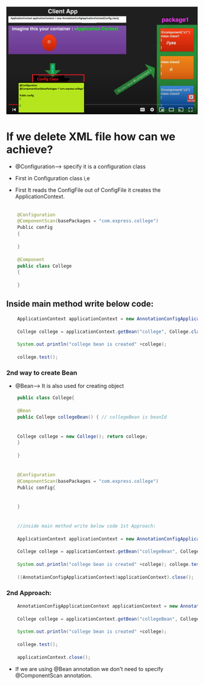 ![Hello World](SpringCoreNoXMLApproach.PNG)

# If we delete XML file how can we achieve?

- @Configuration--> specify it is a configuration class
- First in Configuration class i,e

- First It reads the ConfigFile out of ConfigFile it creates the ApplicationContext.
	 
```java

	@Configuration
	@ComponentScan(basePackages = "com.express.college") 
	Public config
	{

	}

	@Component
	public class College
	{

	}
```
## Inside main method write below code:
	
```java
	ApplicationContext applicationContext = new AnnotationConfigApplicationContext(Config.class); 
	
	College college = applicationContext.getBean("college", College.class); // if we don't specify any name for component then by default name will be className
	 
	System.out.println("college bean is created" +college);
	
	college.test();

```
### 2nd way to create Bean
	
- @Bean--> It is also used for creating object

```java
	public class College{

	@Bean
	public College collegeBean() { // collegeBean is beanId


	College college = new College(); return college;
	}

	}
	 

	@Configuration
	@ComponentScan(basePackages = "com.express.college") 
	Public config{


	}


	//inside main method write below code 1st Approach:
	
	ApplicationContext applicationContext = new AnnotationConfigApplicationContext(Config.class); 
	
	College college = applicationContext.getBean("collegeBean", College.class);
	
	System.out.println("college bean is created" +college); college.test();
	
	((AnnotationConfigApplicationContext)applicationContext).close();

```
### 2nd Approach:
	
```java
	AnnotationConfigApplicationContext applicationContext = new AnnotationConfigApplicationContext(Config.class);
	
	College college = applicationContext.getBean("collegeBean", College.class); 
	
	System.out.println("college bean is created" +college);
	
	college.test();
	
	applicationContext.close();
```

- If we are using @Bean annotation we don't need to specify @ComponentScan annotation.